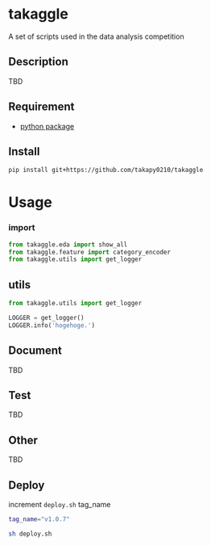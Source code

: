 # takaggle
A set of scripts used in the data analysis competition

## Description
TBD

## Requirement
- [python package](https://github.com/takapy0210/takaggle/blob/master/requirements.txt)

## Install
```sh
pip install git+https://github.com/takapy0210/takaggle
```

# Usage

### import

```python
from takaggle.eda import show_all
from takaggle.feature import category_encoder
from takaggle.utils import get_logger
```

## utils

```python
from takaggle.utils import get_logger

LOGGER = get_logger()
LOGGER.info('hogehoge.')

```


## Document
TBD

## Test
TBD

## Other
TBD

## Deploy
increment `deploy.sh` tag_name

```sh
tag_name="v1.0.7"
```

```sh
sh deploy.sh
```
